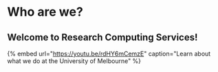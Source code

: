# Who are we?

## Welcome to Research Computing Services! <a id="welcome-to-research-computing-services"></a>

{% embed url="https://youtu.be/rdHY6mCemzE" caption="Learn about what we do at the University of Melbourne" %}


